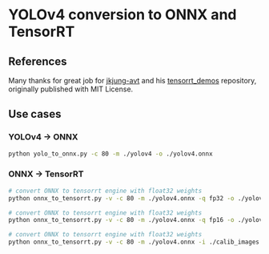 # YOLOv4 conversion to ONNX and TensorRT

## References

Many thanks for great job for [jkjung-avt](https://github.com/jkjung-avt) and his [tensorrt_demos](https://github.com/jkjung-avt/tensorrt_demos) repository, originally published with MIT License.

## Use cases

### YOLOv4 -> ONNX

```bash
python yolo_to_onnx.py -c 80 -m ./yolov4 -o ./yolov4.onnx
```

### ONNX -> TensorRT

```bash
# convert ONNX to tensorrt engine with float32 weights
python onnx_to_tensorrt.py -v -c 80 -m ./yolov4.onnx -q fp32 -o ./yolov4-fp32.trt

# convert ONNX to tensorrt engine with float32 weights
python onnx_to_tensorrt.py -v -c 80 -m ./yolov4.onnx -q fp16 -o ./yolov4-fp16.trt

# convert ONNX to tensorrt engine with float32 weights
python onnx_to_tensorrt.py -v -c 80 -m ./yolov4.onnx -i ./calib_images -q int8 -o ./yolov4-int8.trt
```
